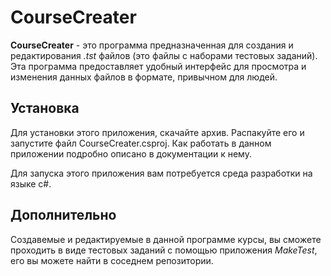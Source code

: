 # CourseCreater

**CourseCreater** - это программа предназначенная для создания и редактирования *.tst* файлов (это файлы с наборами тестовых заданий). Эта программа предоставляет удобный интерфейс для просмотра и изменения данных файлов в формате, привычном для людей.

## Установка
Для установки этого приложения, скачайте архив. Распакуйте его и запустите файл CourseCreater.csproj.
Как работать в данном приложении подробно описано в документации к нему.

Для запуска этого приложения вам потребуется среда разработки на языке c#.

## Дополнительно
Создавемые и редактируемые в данной программе курсы, вы сможете проходить в виде тестовых заданий с помощью приложения *MakeTest*, его вы можете найти в соседнем репозитории.
